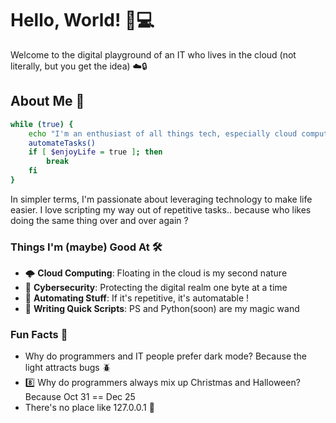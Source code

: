# Hello, World! 👋💻

Welcome to the digital playground of an IT who lives in the cloud (not literally, but you get the idea) ☁️🔒

## About Me 🚀

```bash
while (true) {
    echo "I'm an enthusiast of all things tech, especially cloud computing and cybersecurity !"
    automateTasks()
    if [ $enjoyLife = true ]; then
        break
    fi
}
```

In simpler terms, I'm passionate about leveraging technology to make life easier. I love scripting my way out of repetitive tasks.. because who likes doing the same thing over and over again ? 

### Things I'm (maybe) Good At 🛠️

- 🌩️ **Cloud Computing**: Floating in the cloud is my second nature
- 🔐 **Cybersecurity**: Protecting the digital realm one byte at a time
- 🤖 **Automating Stuff**: If it's repetitive, it's automatable !
- 🐍 **Writing Quick Scripts**: PS and Python(soon) are my magic wand

### Fun Facts 🎉

- Why do programmers and IT people prefer dark mode? Because the light attracts bugs 🪲
- 8️⃣ Why do programmers always mix up Christmas and Halloween? Because Oct 31 == Dec 25 
- There's no place like 127.0.0.1 🏡


